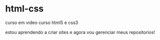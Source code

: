 # html-css
 curso em video curso html5 e css3

 estou aprendendo a criar sites e agora vou gerenciar meus repositorios!
